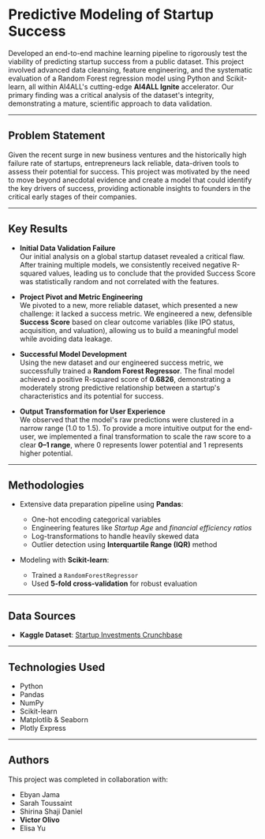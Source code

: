 # Predictive Modeling of Startup Success

Developed an end-to-end machine learning pipeline to rigorously test the viability of predicting startup success from a public dataset. This project involved advanced data cleansing, feature engineering, and the systematic evaluation of a Random Forest regression model using Python and Scikit-learn, all within AI4ALL's cutting-edge **AI4ALL Ignite** accelerator. Our primary finding was a critical analysis of the dataset's integrity, demonstrating a mature, scientific approach to data validation.

---

## Problem Statement

Given the recent surge in new business ventures and the historically high failure rate of startups, entrepreneurs lack reliable, data-driven tools to assess their potential for success. This project was motivated by the need to move beyond anecdotal evidence and create a model that could identify the key drivers of success, providing actionable insights to founders in the critical early stages of their companies.

---

## Key Results

- **Initial Data Validation Failure**  
  Our initial analysis on a global startup dataset revealed a critical flaw. After training multiple models, we consistently received negative R-squared values, leading us to conclude that the provided Success Score was statistically random and not correlated with the features.

- **Project Pivot and Metric Engineering**  
  We pivoted to a new, more reliable dataset, which presented a new challenge: it lacked a success metric. We engineered a new, defensible **Success Score** based on clear outcome variables (like IPO status, acquisition, and valuation), allowing us to build a meaningful model while avoiding data leakage.

- **Successful Model Development**  
  Using the new dataset and our engineered success metric, we successfully trained a **Random Forest Regressor**. The final model achieved a positive R-squared score of **0.6826**, demonstrating a moderately strong predictive relationship between a startup's characteristics and its potential for success.

- **Output Transformation for User Experience**  
  We observed that the model's raw predictions were clustered in a narrow range (1.0 to 1.5). To provide a more intuitive output for the end-user, we implemented a final transformation to scale the raw score to a clear **0–1 range**, where 0 represents lower potential and 1 represents higher potential.

---

## Methodologies

- Extensive data preparation pipeline using **Pandas**:
  - One-hot encoding categorical variables
  - Engineering features like *Startup Age* and *financial efficiency ratios*
  - Log-transformations to handle heavily skewed data
  - Outlier detection using **Interquartile Range (IQR)** method

- Modeling with **Scikit-learn**:
  - Trained a `RandomForestRegressor`
  - Used **5-fold cross-validation** for robust evaluation

---

## Data Sources

- **Kaggle Dataset**: [Startup Investments Crunchbase](https://www.kaggle.com/datasets/arindam235/startup-investments-crunchbase)

---

## Technologies Used

- Python  
- Pandas  
- NumPy  
- Scikit-learn  
- Matplotlib & Seaborn  
- Plotly Express  

---

## Authors

This project was completed in collaboration with:

- Ebyan Jama  
- Sarah Toussaint  
- Shirina Shaji Daniel  
- **Victor Olivo**  
- Elisa Yu
